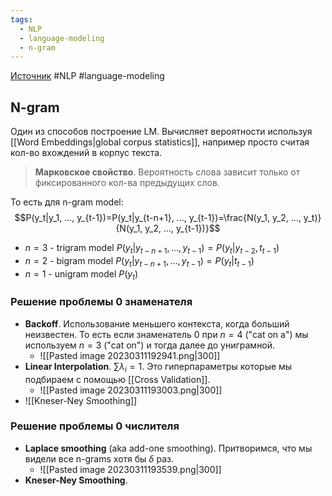 ```yaml
---
tags:
  - NLP
  - language-modeling
  - n-gram
---
```

[Источник](https://lena-voita.github.io/nlp_course/language_modeling.html#evaluation)
#NLP #language-modeling
## N-gram
Один из способов построение LM. Вычисляет вероятности используя [[Word Embeddings|global corpus statistics]], например просто считая кол-во вхождений в корпус текста.

>**Марковское свойство**. Вероятность слова зависит только от фиксированного кол-ва предыдущих слов.

То есть для n-gram model:
$$P(y_t|y_1, ..., y_{t-1})=P(y_t|y_{t-n+1}, ..., y_{t-1})=\frac{N(y_1, y_2, ..., y_t)}{N(y_1, y_2, ..., y_{t-1})}$$
- $n=3$ - trigram model $P(y_t|y_{t-n+1}, ..., y_{t-1})=P(y_t|y_{t-2}, t_{t-1})$
- $n=2$ - bigram model $P(y_t|y_{t-n+1}, ..., y_{t-1})=P(y_t|t_{t-1})$
- $n=1$ - unigram model $P(y_t)$

### Решение проблемы 0 знаменателя
- **Backoff**. Использование меньшего контекста, когда больший неизвестен. То есть если знаменатель 0 при $n=4$ ("cat on a") мы используем $n=3$ ("cat on") и тогда далее до униграмной.
	- ![[Pasted image 20230311192941.png|300]]
- **Linear Interpolation**. $\sum \lambda_i = 1$. Это гиперпараметры которые мы подбираем с помощью [[Cross Validation]].
	- ![[Pasted image 20230311193003.png|300]]
- ![[Kneser-Ney Smoothing]]
### Решение проблемы 0 числителя
- **Laplace smoothing** (aka add-one smoothing). Притворимся, что мы видели все n-grams хотя бы $\delta$ раз. 
	- ![[Pasted image 20230311193539.png|300]]
- **Kneser-Ney Smoothing**.